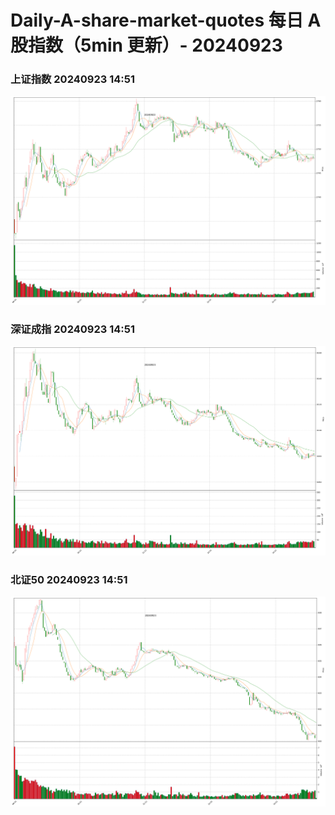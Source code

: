 
# Daily-A-share-market-quotes 每日 A 股指数（5min 更新）- 20240923

### 上证指数 20240923 14:51
![](./fig/2024/9/20240923-sh000001.png)

### 深证成指 20240923 14:51
![](./fig/2024/9/20240923-sz399001.png)

### 北证50 20240923 14:51
![](./fig/2024/9/20240923-bj899050.png)
